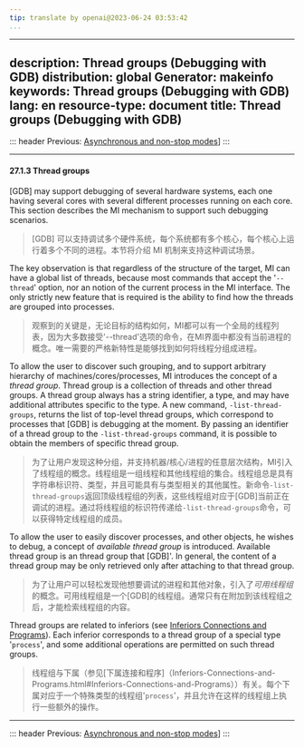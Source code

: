 ```yaml
---
tip: translate by openai@2023-06-24 03:53:42
...
```

---
description: Thread groups (Debugging with GDB)
distribution: global
Generator: makeinfo
keywords: Thread groups (Debugging with GDB)
lang: en
resource-type: document
title: Thread groups (Debugging with GDB)
---
::: header
Previous: [Asynchronous and non-stop modes](Asynchronous-and-non_002dstop-modes.html#Asynchronous-and-non_002dstop-modes)]
:::

---

#### 27.1.3 Thread groups


[GDB] may support debugging of several hardware systems, each one having several cores with several different processes running on each core. This section describes the MI mechanism to support such debugging scenarios.

> [GDB] 可以支持调试多个硬件系统，每个系统都有多个核心，每个核心上运行着多个不同的进程。本节将介绍 MI 机制来支持这种调试场景。


The key observation is that regardless of the structure of the target, MI can have a global list of threads, because most commands that accept the '`--thread`' option, nor an notion of the current process in the MI interface. The only strictly new feature that is required is the ability to find how the threads are grouped into processes.

> 观察到的关键是，无论目标的结构如何，MI都可以有一个全局的线程列表，因为大多数接受'--thread'选项的命令，在MI界面中都没有当前进程的概念。唯一需要的严格新特性是能够找到如何将线程分组成进程。


To allow the user to discover such grouping, and to support arbitrary hierarchy of machines/cores/processes, MI introduces the concept of a *thread group*. Thread group is a collection of threads and other thread groups. A thread group always has a string identifier, a type, and may have additional attributes specific to the type. A new command, `-list-thread-groups`, returns the list of top-level thread groups, which correspond to processes that [GDB] is debugging at the moment. By passing an identifier of a thread group to the `-list-thread-groups` command, it is possible to obtain the members of specific thread group.

> 为了让用户发现这种分组，并支持机器/核心/进程的任意层次结构，MI引入了线程组的概念。线程组是一组线程和其他线程组的集合。线程组总是具有字符串标识符、类型，并且可能具有与类型相关的其他属性。新命令`-list-thread-groups`返回顶级线程组的列表，这些线程组对应于[GDB]当前正在调试的进程。通过将线程组的标识符传递给`-list-thread-groups`命令，可以获得特定线程组的成员。


To allow the user to easily discover processes, and other objects, he wishes to debug, a concept of *available thread group* is introduced. Available thread group is an thread group that [GDB]'. In general, the content of a thread group may be only retrieved only after attaching to that thread group.

> 为了让用户可以轻松发现他想要调试的进程和其他对象，引入了*可用线程组*的概念。可用线程组是一个[GDB]的线程组。通常只有在附加到该线程组之后，才能检索线程组的内容。


Thread groups are related to inferiors (see [Inferiors Connections and Programs](Inferiors-Connections-and-Programs.html#Inferiors-Connections-and-Programs)). Each inferior corresponds to a thread group of a special type '`process`', and some additional operations are permitted on such thread groups.

> 线程组与下属（参见[下属连接和程序]（Inferiors-Connections-and-Programs.html#Inferiors-Connections-and-Programs））有关。每个下属对应于一个特殊类型的线程组'`process`'，并且允许在这样的线程组上执行一些额外的操作。

---

::: header
Previous: [Asynchronous and non-stop modes](Asynchronous-and-non_002dstop-modes.html#Asynchronous-and-non_002dstop-modes)]
:::
